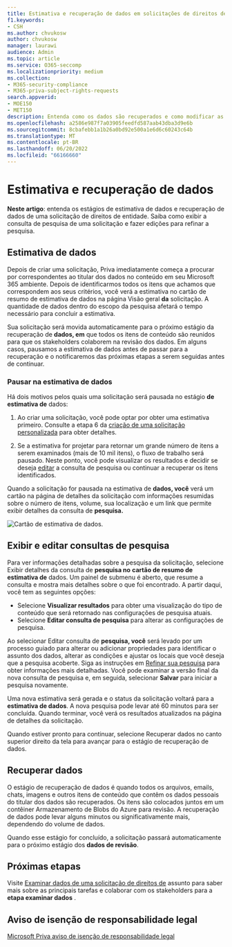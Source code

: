```yaml
---
title: Estimativa e recuperação de dados em solicitações de direitos de entidade
f1.keywords:
- CSH
ms.author: chvukosw
author: chvukosw
manager: laurawi
audience: Admin
ms.topic: article
ms.service: O365-seccomp
ms.localizationpriority: medium
ms.collection:
- M365-security-compliance
- M365-priva-subject-rights-requests
search.appverid:
- MOE150
- MET150
description: Entenda como os dados são recuperados e como modificar as configurações de pesquisa Solicitações de direitos do titular Microsoft Priva.
ms.openlocfilehash: a2586e987f7a03905feedfd587aab43dba3d9e6b
ms.sourcegitcommit: 8cbafebb1a1b26a0bd92e500a1e6d6c60243c64b
ms.translationtype: MT
ms.contentlocale: pt-BR
ms.lasthandoff: 06/20/2022
ms.locfileid: "66166660"
---
```

# <a name="data-estimate-and-retrieval"></a>Estimativa e recuperação de dados

**Neste artigo**: entenda os estágios de estimativa de dados e recuperação de dados de uma solicitação de direitos de entidade. Saiba como exibir a consulta de pesquisa de uma solicitação e fazer edições para refinar a pesquisa.

## <a name="data-estimate"></a>Estimativa de dados
Depois de criar uma solicitação, Priva imediatamente começa a procurar por correspondentes ao titular dos dados no conteúdo em seu Microsoft 365 ambiente. Depois de identificarmos todos os itens que achamos que correspondem aos seus critérios, você verá a estimativa no cartão  de resumo de estimativa de dados na página Visão geral **da** solicitação. A quantidade de dados dentro do escopo da pesquisa afetará o tempo necessário para concluir a estimativa.

Sua solicitação será movida automaticamente para o próximo estágio da recuperação de **dados, em** que todos os itens de conteúdo são reunidos para que os stakeholders colaborem na revisão dos dados. Em alguns casos, pausamos a estimativa de dados antes de passar para a recuperação e o notificaremos das próximas etapas a serem seguidas antes de continuar.

### <a name="pause-in-data-estimate"></a>Pausar na estimativa de dados

Há dois motivos pelos quais uma solicitação será pausada no estágio **de estimativa de** dados:

1. Ao criar uma solicitação, você pode optar por obter uma estimativa primeiro. Consulte a etapa 6 da [criação de uma solicitação personalizada](subject-rights-requests-create.md#custom-setup-guided-process-to-choose-all-settings) para obter detalhes.

2. Se a estimativa for projetar para retornar um grande número de itens a serem examinados (mais de 10 mil itens), o fluxo de trabalho será pausado. Neste ponto, você pode visualizar os resultados e decidir se deseja [editar](subject-rights-requests-create.md#refining-your-search) a consulta de pesquisa ou continuar a recuperar os itens identificados.

Quando a solicitação for pausada na estimativa de **dados, você** verá um cartão na página de detalhes da solicitação com informações resumidas sobre o número de itens, volume, sua localização e um link que permite exibir detalhes da consulta de **pesquisa.**

![Cartão de estimativa de dados.](../media/priva-srr-data-estimate.png)

## <a name="view-and-edit-search-queries"></a>Exibir e editar consultas de pesquisa

Para ver informações detalhadas sobre a pesquisa da solicitação, selecione Exibir detalhes da consulta de **pesquisa no** **cartão de resumo de estimativa de** dados. Um painel de submenu é aberto, que resume a consulta e mostra mais detalhes sobre o que foi encontrado. A partir daqui, você tem as seguintes opções:

- Selecione **Visualizar resultados** para obter uma visualização do tipo de conteúdo que será retornado nas configurações de pesquisa atuais.
- Selecione **Editar consulta de pesquisa** para alterar as configurações de pesquisa.

Ao selecionar Editar consulta de **pesquisa, você** será levado por um processo guiado para alterar ou adicionar propriedades para identificar o assunto dos dados, alterar as condições e ajustar os locais que você deseja que a pesquisa acoberte. Siga as instruções em [Refinar sua pesquisa](subject-rights-requests-create.md#refining-your-search) para obter informações mais detalhadas. Você pode examinar a versão final da nova consulta de pesquisa e, em seguida, selecionar **Salvar** para iniciar a pesquisa novamente.

Uma nova estimativa será gerada e o status da solicitação voltará para a **estimativa de dados**. A nova pesquisa pode levar até 60 minutos para ser concluída. Quando terminar, você verá os resultados atualizados na página de detalhes da solicitação.

Quando estiver pronto para continuar, selecione Recuperar dados no  canto superior direito da tela para avançar para o estágio de recuperação de dados.

## <a name="retrieve-data"></a>Recuperar dados

O estágio de recuperação de dados é quando todos os arquivos, emails, chats, imagens e outros itens de conteúdo que contêm os dados pessoais do titular dos dados são recuperados. Os itens são colocados juntos em um contêiner Armazenamento de Blobs do Azure para revisão. A recuperação de dados pode levar alguns minutos ou significativamente mais, dependendo do volume de dados.

Quando esse estágio for concluído, a solicitação passará automaticamente para o próximo estágio dos **dados de revisão**.

## <a name="next-steps"></a>Próximas etapas

Visite [Examinar dados de uma solicitação de direitos de](subject-rights-requests-data-review.md) assunto para saber mais sobre as principais tarefas e colaborar com os stakeholders para a **etapa examinar dados** .

## <a name="legal-disclaimer"></a>Aviso de isenção de responsabilidade legal

[Microsoft Priva aviso de isenção de responsabilidade legal](priva-disclaimer.md)